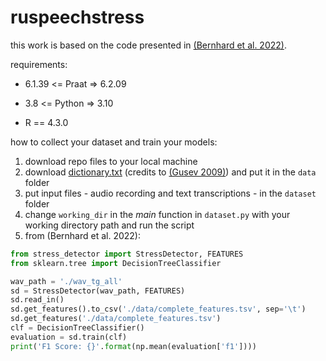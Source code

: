 # ruspeechstress

this work is based on the code presented in [(Bernhard et al. 2022)](https://github.com/vera-bernhard/stress-detector).

requirements:

* 6.1.39 <= Praat => 6.2.09

* 3.8 <= Python => 3.10

* R == 4.3.0

how to collect your dataset and train your models:
1. download repo files to your local machine
2. download [dictionary.txt](https://drive.google.com/file/d/1ADm_03fx4NF9eMQBg4gdWUGoEBZFbH4N/view?usp=sharing) (credits to [(Gusev 2009)](https://github.com/IlyaGusev/russ)) and put it in the ```data``` folder
3. put input files - audio recording and text transcriptions - in the ```dataset``` folder
4. change ```working_dir``` in the *main* function in ```dataset.py``` with your working directory path and run the script
5. from (Bernhard et al. 2022):
```python
from stress_detector import StressDetector, FEATURES
from sklearn.tree import DecisionTreeClassifier

wav_path = './wav_tg_all'
sd = StressDetector(wav_path, FEATURES)
sd.read_in()
sd.get_features().to_csv('./data/complete_features.tsv', sep='\t')
sd.get_features('./data/complete_features.tsv')
clf = DecisionTreeClassifier()
evaluation = sd.train(clf)
print('F1 Score: {}'.format(np.mean(evaluation['f1'])))
```
